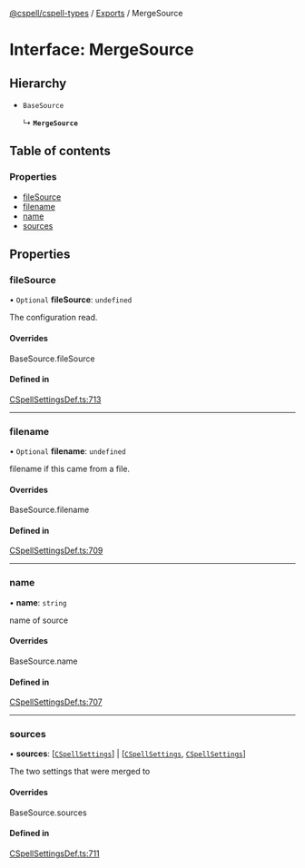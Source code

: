 [@cspell/cspell-types](../README.md) / [Exports](../modules.md) / MergeSource

# Interface: MergeSource

## Hierarchy

- `BaseSource`

  ↳ **`MergeSource`**

## Table of contents

### Properties

- [fileSource](MergeSource.md#filesource)
- [filename](MergeSource.md#filename)
- [name](MergeSource.md#name)
- [sources](MergeSource.md#sources)

## Properties

### fileSource

• `Optional` **fileSource**: `undefined`

The configuration read.

#### Overrides

BaseSource.fileSource

#### Defined in

[CSpellSettingsDef.ts:713](https://github.com/streetsidesoftware/cspell/blob/34586d56/packages/cspell-types/src/CSpellSettingsDef.ts#L713)

___

### filename

• `Optional` **filename**: `undefined`

filename if this came from a file.

#### Overrides

BaseSource.filename

#### Defined in

[CSpellSettingsDef.ts:709](https://github.com/streetsidesoftware/cspell/blob/34586d56/packages/cspell-types/src/CSpellSettingsDef.ts#L709)

___

### name

• **name**: `string`

name of source

#### Overrides

BaseSource.name

#### Defined in

[CSpellSettingsDef.ts:707](https://github.com/streetsidesoftware/cspell/blob/34586d56/packages/cspell-types/src/CSpellSettingsDef.ts#L707)

___

### sources

• **sources**: [[`CSpellSettings`](CSpellSettings.md)] \| [[`CSpellSettings`](CSpellSettings.md), [`CSpellSettings`](CSpellSettings.md)]

The two settings that were merged to

#### Overrides

BaseSource.sources

#### Defined in

[CSpellSettingsDef.ts:711](https://github.com/streetsidesoftware/cspell/blob/34586d56/packages/cspell-types/src/CSpellSettingsDef.ts#L711)
